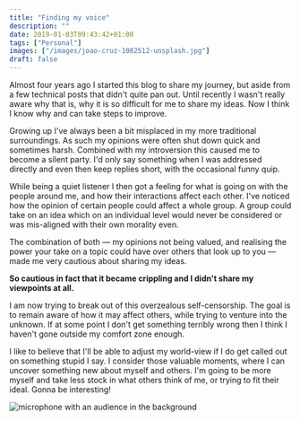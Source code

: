 ```yaml
---
title: "Finding my voice"
description: ""
date: 2019-01-03T09:43:42+01:00
tags: ["Personal"]
images: ["/images/joao-cruz-1082512-unsplash.jpg"]
draft: false
---
```


Almost four years ago I started this blog to share my journey, but aside from a few technical posts that didn't quite pan out. Until recently I wasn't really aware why that is, why it is so difficult for me to share my ideas. Now I think I know why and can take steps to improve.<!--more-->

Growing up I've always been a bit misplaced in my more traditional surroundings. As such my opinions were often shut down quick and sometimes harsh. Combined with my introversion this caused me to become a silent party. I'd only say something when I was addressed directly and even then keep replies short, with the occasional funny quip.

While being a quiet listener I then got a feeling for what is going on with the people around me, and how their interactions affect each other. I've noticed how the opinion of certain people could affect a whole group. A group could take on an idea which on an individual level would never be considered or was mis-aligned with their own morality even.

The combination of both — my opinions not being valued, and realising the power your take on a topic could have over others that look up to you — made me very cautious about sharing my ideas.

**So cautious in fact that it became crippling and I didn't share my viewpoints at all.**

I am now trying to break out of this overzealous self-censorship. The goal is to remain aware of how it may affect others, while trying to venture into the unknown. If at some point I don't get something terribly wrong then I think I haven't gone outside my comfort zone enough.

I like to believe that I'll be able to adjust my world-view if I do get called out on something stupid I say. I consider those valuable moments, where I can uncover something new about myself and others. I'm going to be more myself and take less stock in what others think of me, or trying to fit their ideal. Gonna be interesting!

![microphone with an audience in the background](/images/joao-cruz-1082512-unsplash.jpg)
